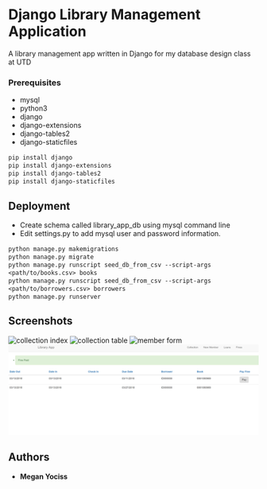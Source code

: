 # Django Library Management Application

A library management app written in Django for my database design class at UTD

### Prerequisites

* mysql
* python3
* django
* django-extensions
* django-tables2
* django-staticfiles

```
pip install django
pip install django-extensions
pip install django-tables2
pip install django-staticfiles
```

## Deployment
* Create schema called library_app_db using mysql command line
* Edit settings.py to add mysql user and password information.

```
python manage.py makemigrations
python manage.py migrate
python manage.py runscript seed_db_from_csv --script-args <path/to/books.csv> books
python manage.py runscript seed_db_from_csv --script-args <path/to/borrowers.csv> borrowers
python manage.py runserver
```

## Screenshots
![collection index](https://github.com/myociss/django-library-management/screenshots/collection_index.png?raw=true "collection index")
![collection table](https://github.com/myociss/django-library-management/screenshots/search_collection.png?raw=true "search results styled with tables2")
![member form](https://github.com/myociss/django-library-management/screenshots/new_member.png?raw=true "form to add a new library member")
![loan table](./screenshots/loans_search.png?raw=true "loan table display")

## Authors

* **Megan Yociss**